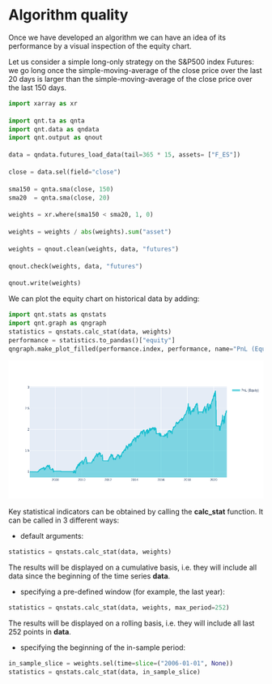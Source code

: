 # Algorithm quality

Once we have developed an algorithm we can have an idea of its performance by a visual inspection of the equity chart.

Let us consider a simple long-only strategy on the S&P500 index Futures: we go long once the simple-moving-average of the close price over the last 20 days is larger than the simple-moving-average of the close price over the last 150 days.

```python
import xarray as xr

import qnt.ta as qnta
import qnt.data as qndata
import qnt.output as qnout

data = qndata.futures_load_data(tail=365 * 15, assets= ["F_ES"])

close = data.sel(field="close")

sma150 = qnta.sma(close, 150)
sma20  = qnta.sma(close, 20)

weights = xr.where(sma150 < sma20, 1, 0)

weights = weights / abs(weights).sum("asset")

weights = qnout.clean(weights, data, "futures")

qnout.check(weights, data, "futures")

qnout.write(weights)
```

We can plot the equity chart on historical data by adding:

```python
import qnt.stats as qnstats
import qnt.graph as qngraph
statistics = qnstats.calc_stat(data, weights)
performance = statistics.to_pandas()["equity"]
qngraph.make_plot_filled(performance.index, performance, name="PnL (Equity)")
```

![plot](./pictures/newplot.png)

Key statistical indicators can be obtained by calling the **calc_stat** function. It can be called in 3 different ways:

* default arguments: 
```python
statistics = qnstats.calc_stat(data, weights)
```
The results will be displayed on a cumulative basis, i.e. they will include all data since the beginning of the time series **data**.

* specifying a pre-defined window (for example, the last year):
```python
statistics = qnstats.calc_stat(data, weights, max_period=252)
```
The results will be displayed on a rolling basis, i.e. they will include all last 252 points in **data**.

* specifying the beginning of the in-sample period:
```python
in_sample_slice = weights.sel(time=slice=("2006-01-01", None))
statistics = qnstats.calc_stat(data, in_sample_slice)
```




